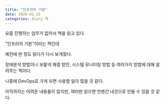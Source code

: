 ```yaml
---
title: "인프라의 기본"
date: 2020-02-25
categories: diary 책
---
```

요즘 진행하는 업무가 없어서 책을 읽고 있다.

"인프라의 기본"이라는 책인데

예전에 반 정도 읽다가 다시 보게됬다.

장애분석 방법이나 보틀넥 해결 방안, 시스템 모니터링 방법 등 여러가지 방법에 대해 알려주는 책이다.

나중에 DevOps로 가게 되면 사용할 일이 많을 것 같다.

아직까지는 어려운 내용들이 많지만, 여러번 읽으면 언젠간 내것으로 만들 수 있을 것 같다.
